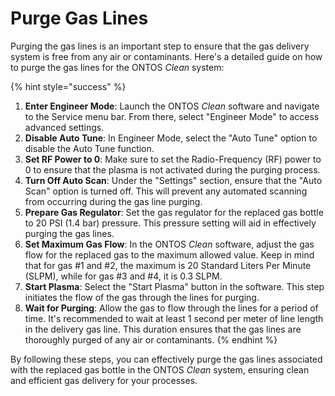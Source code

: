 # Purge Gas Lines

Purging the gas lines is an important step to ensure that the gas delivery system is free from any air or contaminants. Here's a detailed guide on how to purge the gas lines for the ONTOS _Clean_ system:

{% hint style="success" %}
1. **Enter Engineer Mode**: Launch the ONTOS _Clean_ software and navigate to the Service menu bar. From there, select "Engineer Mode" to access advanced settings.
2. **Disable Auto Tune**: In Engineer Mode, select the "Auto Tune" option to disable the Auto Tune function.
3. **Set RF Power to 0**: Make sure to set the Radio-Frequency (RF) power to 0 to ensure that the plasma is not activated during the purging process.
4. **Turn Off Auto Scan**: Under the "Settings" section, ensure that the "Auto Scan" option is turned off. This will prevent any automated scanning from occurring during the gas line purging.
5. **Prepare Gas Regulator**: Set the gas regulator for the replaced gas bottle to 20 PSI (1.4 bar) pressure. This pressure setting will aid in effectively purging the gas lines.
6. **Set Maximum Gas Flow**: In the ONTOS _Clean_ software, adjust the gas flow for the replaced gas to the maximum allowed value. Keep in mind that for gas #1 and #2, the maximum is 20 Standard Liters Per Minute (SLPM), while for gas #3 and #4, it is 0.3 SLPM.
7. **Start Plasma**: Select the "Start Plasma" button in the software. This step initiates the flow of the gas through the lines for purging.
8. **Wait for Purging**: Allow the gas to flow through the lines for a period of time. It's recommended to wait at least 1 second per meter of line length in the delivery gas line. This duration ensures that the gas lines are thoroughly purged of any air or contaminants.
{% endhint %}

By following these steps, you can effectively purge the gas lines associated with the replaced gas bottle in the ONTOS _Clean_ system, ensuring clean and efficient gas delivery for your processes.
